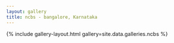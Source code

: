 ```yaml
---
layout: gallery
title: ncbs - bangalore, Karnataka
---
```


{% include gallery-layout.html gallery=site.data.galleries.ncbs %}
